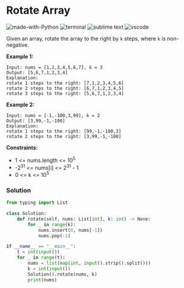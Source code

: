 # Rotate Array
![made-with-Python](https://img.shields.io/badge/Made%20with-Python-007396.svg)
![terminal](https://img.shields.io/badge/Windows%20Terminal-4D4D4D?logo=windows%20terminal&logoColor=white)
![sublime text](https://img.shields.io/badge/sublime_text-%23575757.svg?logo=sublime-text&logoColor=important)
![vscode](https://img.shields.io/badge/Visual_Studio_Code-0078D4?logo=visual%20studio%20code&logoColor=white)

Given an array, rotate the array to the right by `k` steps, where `k` is non-negative.

__Example 1:__
```
Input: nums = [1,2,3,4,5,6,7], k = 3
Output: [5,6,7,1,2,3,4]
Explanation:
rotate 1 steps to the right: [7,1,2,3,4,5,6]
rotate 2 steps to the right: [6,7,1,2,3,4,5]
rotate 3 steps to the right: [5,6,7,1,2,3,4]
```
__Example 2:__
```
Input: nums = [-1,-100,3,99], k = 2
Output: [3,99,-1,-100]
Explanation:
rotate 1 steps to the right: [99,-1,-100,3]
rotate 2 steps to the right: [3,99,-1,-100]
```

__Constraints:__
- 1 <= nums.length <= 10<sup>5</sup>
- -2<sup>31</sup> <= nums[i] <= 2<sup>31</sup> - 1
- 0 <= k <= 10<sup>5</sup>

### Solution
```py
from typing import List

class Solution:
    def rotate(self, nums: List[int], k: int) -> None:
        for _ in range(k):
            nums.insert(0, nums[-1])
            nums.pop(-1)

if __name__ == "__main__":
    t = int(input())
    for _ in range(t):
        nums = list(map(int, input().strip().split()))
        k = int(input())
        Solution().rotate(nums, k)
        print(nums)
```